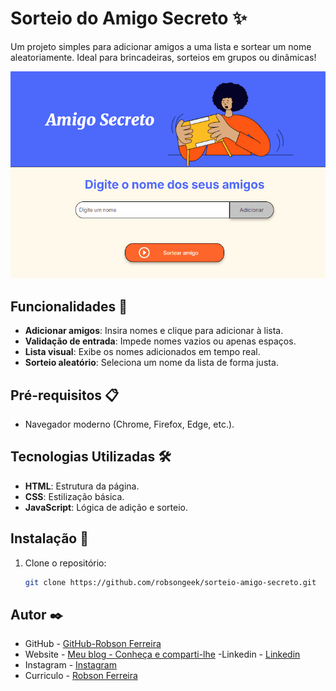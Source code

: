 # Sorteio do Amigo Secreto ✨

Um projeto simples para adicionar amigos a uma lista e sortear um nome aleatoriamente. Ideal para brincadeiras, sorteios em grupos ou dinâmicas!

![Preview](./assets/animacao-amigo-secreto.gif)

## Funcionalidades 🚀

- **Adicionar amigos**: Insira nomes e clique para adicionar à lista.
- **Validação de entrada**: Impede nomes vazios ou apenas espaços.
- **Lista visual**: Exibe os nomes adicionados em tempo real.
- **Sorteio aleatório**: Seleciona um nome da lista de forma justa.

## Pré-requisitos 📋

- Navegador moderno (Chrome, Firefox, Edge, etc.).

## Tecnologias Utilizadas 🛠️

- **HTML**: Estrutura da página.
- **CSS**: Estilização básica.
- **JavaScript**: Lógica de adição e sorteio.

## Instalação 🔧

1. Clone o repositório:
   ```bash
   git clone https://github.com/robsongeek/sorteio-amigo-secreto.git

## Autor ✒️
- GitHub - [GitHub-Robson Ferreira](https://github.com/robsongeek)
- Website - [Meu blog - Conheça e comparti-lhe](https://digitalcomputerprogramming.com/)
-Linkedin - [Linkedin](https://www.linkedin.com/in/robsonferreira-6b7b6848/)
- Instagram - [Instagram](https://www.instagram.com/robsonferreira719/)
- Curriculo - [Robson Ferreira](https://robsongeek.github.io/portfolio-curriculo/)
